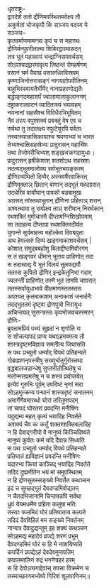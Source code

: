 धृतराष्ट्रः-   
द्वारदेशे ततो द्रौणिमवस्थितमवेक्ष्य तौ  
अकुर्वतां भोजकृपौ किं सञ्जय वदस्व मे  
सञ्जयः-   
कृतवर्माणमामन्त्र्य कृपं च स महारथः  
द्रौणिर्मन्युपरीतात्मा शिबिरद्वारमासदत्  
तत्र भूतं महाकायं चन्द्राग्निसमवर्चसम्  
सोऽपश्यद्द्वारमावृत्य तिष्ठन्तं रोमहर्षणम्  
वसानं चर्म वैयाघ्रं वसारुधिरविस्रवम्  
कृष्णाजिनोत्तरासङ्गं नागयज्ञोपवीतिनम्  
बाहुभिस्स्वायतैर्भीमैर् नानाप्रहरणोद्यतैः  
बद्धाङ्गदमहासर्पं ज्वालामालाकुलाननम्  
दंष्ट्राकरालवदनं व्यादितास्यं भयावहम्  
नयनानां सहस्रैश्च विविधैरभिभूषितम्  
नैव तस्य वपुश्शक्यं प्रवक्तुं वेष एव च  
सर्वथा तु तदालक्ष्य स्फुटेयुरपि पर्वताः  
तस्यास्यान्नासिकायाश्च श्रवणाभ्यां च भारत  
तेभ्यश्चाक्षिसहस्रेभ्यः प्रादुरासन् महार्चिषः  
तथा तेजोमरीचिभ्यश् शङ्खचक्रगदायुधाः।  
प्रादुरासन् हृषीकेशाश् शतशोऽथ सहस्रशः  
तदत्यद्भुतमालोक्य सर्वभूतभयङ्करम्  
द्रौणिरव्यथितो दिव्यैर् अस्त्रवर्षैरवाकिरत्  
द्रौणिमुक्ताञ् छितान् बाणान् तद्भूतं महदग्रसत्  
उदधेरिव वार्योघान् पावको बडबामुखः   
अग्रसत् तांस्तथाभूतान् द्रौणिना प्रहिताञ् शरान्  
अश्वत्थामा तु सम्प्रेक्ष्य ताञ् शरौघान् निरर्थकान्  
रथशक्तिं मुमोचास्मै दीप्तामग्निशिखोपमाम्  
सा तदाहत्य दीप्ताग्रा रथशक्तिरदीर्यत  
युगान्ते सूर्यमाहत्य महोल्केव दिवश्च्युता  
अथ हेमत्सरुं दिव्यं खड्गमाकाशवर्चसम् |  
कोशात् समुद्बबर्हाशु बिलाद्दीप्तमिवोरगम्  
स तं खड्गवरं धीमान् भूताय प्राहिणोत् तदा  
स तदासाद्य वै भूतं विलयं तूलवद्ययौ  
ततस्स कुपितो द्रौणिर् इन्द्रकेतुनिभां गदाम्  
ज्वलन्तीं प्राहिणोत् तस्मै भूतं तामपि चाग्रसत्  
ततस्सर्वायुधाभावे वीक्षमाणस्ततस्ततः  
अपश्यत् कृतमाकाशम् अनाकाशं जनार्दनैः  
तदद्भुततमं दृष्ट्वा द्रोणपुत्रो निरायुधः  
अचिन्तयत् सुसन्त्रस्तः कृपभोजवचस्स्मरन्  
द्रौणिः-  
ब्रुवतामप्रियं पथ्यं सुहृदां न शृणोति यः  
स शोचत्यापदं प्राप्य यथाऽहमवमत्य तौ  
शास्त्रदृष्टमविज्ञाय समतीत्य जिघांसति  
स पथः प्रच्युतो धर्म्याद् विपथे प्रतिहन्यते  
गोब्राह्मणनृपस्त्रीषु सख्युर्भातुर्गुरोस्तथा  
वृद्धबालजडान्धेषु सुप्तभीतोत्थितेषु च  
मत्तोन्मत्तप्रमत्तेषु न च शस्त्रं प्रयोजयेत्  
इत्येवं गुरुभिः पूर्वम् उपदिष्टं नृणां सदा  
सोऽहमुत्क्रम्य पन्थानं शास्त्रदृष्टं सनातनम्  
अमार्गेणैवमारब्धो घोरां तरितुमापदम्  
तां चापदं घोरतरां प्रवदन्ति मनीषिणः  
यदुद्यम्य महत् कृत्यं भयादिह निवर्तते  
अशक्यं चैव कः कर्तुं शक्तश्शक्तिबलादिह  
न हि दैवाद्गरीयो वै मानुष्यं किञ्चिदिष्यते  
मानुष्यं कुर्वतः कर्म यदि दैवान्न सिध्यति  
स पथः प्रच्युतो धर्म्याद् विपथे प्रतिहन्यते  
प्रतिघातं ह्यविज्ञानं प्रवदन्ति मनीषिणः  
यदारभ्य क्रियां काञ्चिद् भयादिह निवर्तते  
तदिदं दुष्प्रणीतेन भयं मां समुपस्थितम्  
न हि द्रोणसुतस्सङ्ख्ये निवर्तेत कथञ्चन  
इदं च सुमहद्भूतं दैवदण्डमिवोद्यतम्  
न चैतदभिजानामि चिन्तयन्नपि सर्वथा  
ध्रुवं येयमधर्मेण प्रहिता कलुषा मतिः  
तस्याः फलमिदं घोरं प्रतिघाताय कल्पते  
तदिदं दैवविहितं मम सङ्ख्ये निवर्तनम्  
नान्यत्र दैवादुद्यन्तुम् इह शक्यं कथञ्चन  
सोऽहमद्य महादेवं प्रपद्ये शरणं प्रभुम्  
दैवदण्डमिमं घोरं स हि मे नाशयिष्यति  
कपर्दिनं प्रपद्येऽहं देवदेवमुमापतिम्  
कपालमालिनं रुद्रं भगनेत्रहरं हरम्  
स हि देवोऽत्यगाद्देवांस् तपसा विक्रमेण च  
तस्माच्छरणमभ्येष्ये गिरिशं शूलपाणिनम्॥  
